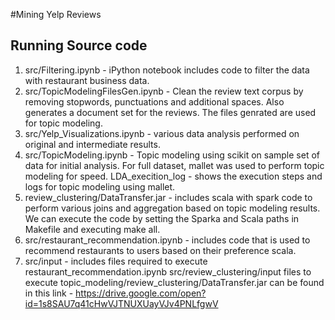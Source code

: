 #Mining Yelp Reviews

## Running Source code

1.  src/Filtering.ipynb - iPython notebook includes code to filter the data with restaurant business data.
2.  src/TopicModelingFilesGen.ipynb - Clean the review text corpus by removing stopwords, punctuations and additional spaces. Also generates a document set for the reviews. The files genrated are used for topic modeling.
3.  src/Yelp_Visualizations.ipynb - various data analysis performed on original and intermediate results.
4.  src/TopicModeling.ipynb - Topic modeling using scikit on sample set of data for initial analysis. For full dataset, mallet was used to perform topic modeling for speed.
    LDA_execition_log - shows the execution steps and logs for topic modeling using mallet.
5.  review_clustering/DataTransfer.jar - includes scala with spark code to perform various joins and aggregation based on topic modeling results. We can execute the code by setting the Sparka and Scala paths in Makefile and executing make all.
6.  src/restaurant_recommendation.ipynb - includes code that is used to recommend restaurants to users based on their preference scala.
7.  src/input - includes files required to execute restaurant_recommendation.ipynb
    src/review_clustering/input files to execute topic_modeling/review_clustering/DataTransfer.jar can be found in this link - https://drive.google.com/open?id=1s8SAU7q41cHwVJTNUXUayVJv4PNLfgwV

